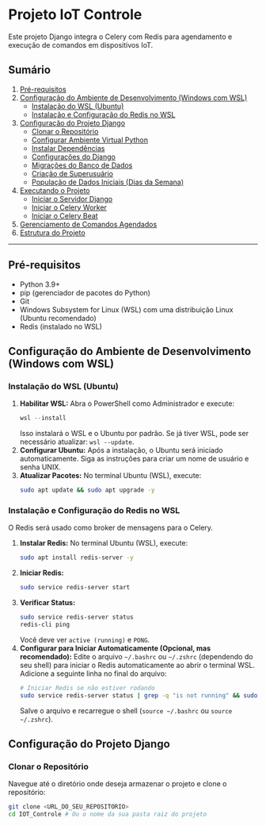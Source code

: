 # Projeto IoT Controle

Este projeto Django integra o Celery com Redis para agendamento e execução de comandos em dispositivos IoT.

## Sumário

1.  [Pré-requisitos](#pré-requisitos)
2.  [Configuração do Ambiente de Desenvolvimento (Windows com WSL)](#configuração-do-ambiente-de-desenvolvimento-windows-com-wsl)
    * [Instalação do WSL (Ubuntu)](#instalação-do-wsl-ubuntu)
    * [Instalação e Configuração do Redis no WSL](#instalação-e-configuração-do-redis-no-wsl)
3.  [Configuração do Projeto Django](#configuração-do-projeto-django)
    * [Clonar o Repositório](#clonar-o-repositório)
    * [Configurar Ambiente Virtual Python](#configurar-ambiente-virtual-python)
    * [Instalar Dependências](#instalar-dependências)
    * [Configurações do Django](#configurações-do-django)
    * [Migrações do Banco de Dados](#migrações-do-banco-de-dados)
    * [Criação de Superusuário](#criação-de-superusuário)
    * [População de Dados Iniciais (Dias da Semana)](#população-de-dados-iniciais-dias-da-semana)
4.  [Executando o Projeto](#executando-o-projeto)
    * [Iniciar o Servidor Django](#iniciar-o-servidor-django)
    * [Iniciar o Celery Worker](#iniciar-o-celery-worker)
    * [Iniciar o Celery Beat](#iniciar-o-celery-beat)
5.  [Gerenciamento de Comandos Agendados](#gerenciamento-de-comandos-agendados)
6.  [Estrutura do Projeto](#estrutura-do-projeto)

---

## Pré-requisitos

* Python 3.9+
* pip (gerenciador de pacotes do Python)
* Git
* Windows Subsystem for Linux (WSL) com uma distribuição Linux (Ubuntu recomendado)
* Redis (instalado no WSL)

## Configuração do Ambiente de Desenvolvimento (Windows com WSL)

### Instalação do WSL (Ubuntu)

1.  **Habilitar WSL:** Abra o PowerShell como Administrador e execute:
    ```powershell
    wsl --install
    ```
    Isso instalará o WSL e o Ubuntu por padrão. Se já tiver WSL, pode ser necessário atualizar: `wsl --update`.
2.  **Configurar Ubuntu:** Após a instalação, o Ubuntu será iniciado automaticamente. Siga as instruções para criar um nome de usuário e senha UNIX.
3.  **Atualizar Pacotes:** No terminal Ubuntu (WSL), execute:
    ```bash
    sudo apt update && sudo apt upgrade -y
    ```

### Instalação e Configuração do Redis no WSL

O Redis será usado como broker de mensagens para o Celery.

1.  **Instalar Redis:** No terminal Ubuntu (WSL), execute:
    ```bash
    sudo apt install redis-server -y
    ```
2.  **Iniciar Redis:**
    ```bash
    sudo service redis-server start
    ```
3.  **Verificar Status:**
    ```bash
    sudo service redis-server status
    redis-cli ping
    ```
    Você deve ver `active (running)` e `PONG`.
4.  **Configurar para Iniciar Automaticamente (Opcional, mas recomendado):**
    Edite o arquivo `~/.bashrc` ou `~/.zshrc` (dependendo do seu shell) para iniciar o Redis automaticamente ao abrir o terminal WSL. Adicione a seguinte linha no final do arquivo:
    ```bash
    # Iniciar Redis se não estiver rodando
    sudo service redis-server status | grep -q "is not running" && sudo service redis-server start
    ```
    Salve o arquivo e recarregue o shell (`source ~/.bashrc` ou `source ~/.zshrc`).

## Configuração do Projeto Django

### Clonar o Repositório

Navegue até o diretório onde deseja armazenar o projeto e clone o repositório:

```bash
git clone <URL_DO_SEU_REPOSITORIO>
cd IOT_Controle # Ou o nome da sua pasta raiz do projeto

